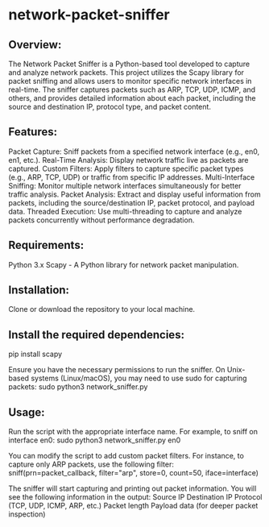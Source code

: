 # network-packet-sniffer

## Overview:

The Network Packet Sniffer is a Python-based tool developed to capture and analyze network packets. This project utilizes the Scapy library for packet sniffing and allows users to monitor specific network interfaces in real-time. The sniffer captures packets such as ARP, TCP, UDP, ICMP, and others, and provides detailed information about each packet, including the source and destination IP, protocol type, and packet content.

## Features:

Packet Capture: Sniff packets from a specified network interface (e.g., en0, en1, etc.).
Real-Time Analysis: Display network traffic live as packets are captured.
Custom Filters: Apply filters to capture specific packet types (e.g., ARP, TCP, UDP) or traffic from specific IP addresses.
Multi-Interface Sniffing: Monitor multiple network interfaces simultaneously for better traffic analysis.
Packet Analysis: Extract and display useful information from packets, including the source/destination IP, packet protocol, and payload data.
Threaded Execution: Use multi-threading to capture and analyze packets concurrently without performance degradation.

## Requirements:
Python 3.x
Scapy - A Python library for network packet manipulation.

## Installation:
Clone or download the repository to your local machine.

## Install the required dependencies:
pip install scapy

Ensure you have the necessary permissions to run the sniffer. On Unix-based systems (Linux/macOS), you may need to use sudo for capturing packets:
sudo python3 network_sniffer.py

## Usage:
Run the script with the appropriate interface name. For example, to sniff on interface en0:
sudo python3 network_sniffer.py en0

You can modify the script to add custom packet filters. For instance, to capture only ARP packets, use the following filter:
sniff(prn=packet_callback, filter="arp", store=0, count=50, iface=interface)

The sniffer will start capturing and printing out packet information. You will see the following information in the output:
Source IP
Destination IP
Protocol (TCP, UDP, ICMP, ARP, etc.)
Packet length
Payload data (for deeper packet inspection)
